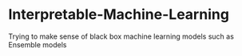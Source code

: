 # Interpretable-Machine-Learning
Trying to make sense of black box machine learning models such as Ensemble models
